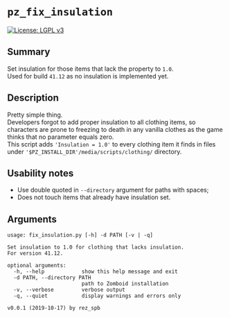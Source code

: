 # `pz_fix_insulation`
[![License: LGPL v3](https://img.shields.io/badge/License-LGPL%20v3-blue.svg)](https://www.gnu.org/licenses/lgpl-3.0)
## Summary
Set insulation for those items that lack the property to `1.0`.  
Used for build `41.12` as no insulation is implemented yet.

## Description
Pretty simple thing.  
Developers forgot to add proper insulation to all clothing items, 
so characters are prone to freezing to death in any vanilla clothes 
as the game thinks that no parameter equals zero.  
This script adds `'Insulation = 1.0'` to every clothing item it finds 
in files under `'$PZ_INSTALL_DIR'/media/scripts/clothing/` directory.

## Usability notes
* Use double quoted in `--directory` argument for paths with spaces;
* Does not touch items that already have insulation set.

## Arguments
```
usage: fix_insulation.py [-h] -d PATH [-v | -q]

Set insulation to 1.0 for clothing that lacks insulation.
For version 41.12.

optional arguments:
  -h, --help            show this help message and exit
  -d PATH, --directory PATH
                        path to Zomboid installation
  -v, --verbose         verbose output
  -q, --quiet           display warnings and errors only

v0.0.1 (2019-10-17) by rez_spb
```